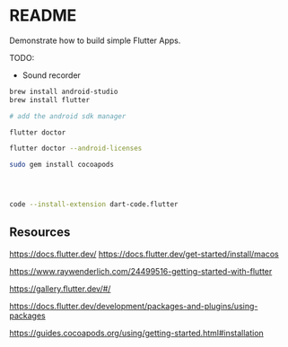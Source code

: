 # README

Demonstrate how to build simple Flutter Apps.

TODO:

* Sound recorder

```sh
brew install android-studio
brew install flutter

# add the android sdk manager 

flutter doctor

flutter doctor --android-licenses 

sudo gem install cocoapods




code --install-extension dart-code.flutter
```

## Resources

https://docs.flutter.dev/
https://docs.flutter.dev/get-started/install/macos

https://www.raywenderlich.com/24499516-getting-started-with-flutter

https://gallery.flutter.dev/#/

https://docs.flutter.dev/development/packages-and-plugins/using-packages

https://guides.cocoapods.org/using/getting-started.html#installation

